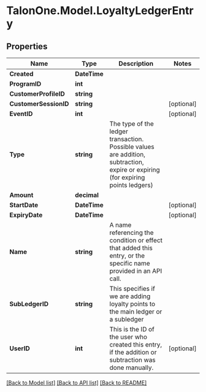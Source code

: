 
# TalonOne.Model.LoyaltyLedgerEntry

## Properties

Name | Type | Description | Notes
------------ | ------------- | ------------- | -------------
**Created** | **DateTime** |  | 
**ProgramID** | **int** |  | 
**CustomerProfileID** | **string** |  | 
**CustomerSessionID** | **string** |  | [optional] 
**EventID** | **int** |  | [optional] 
**Type** | **string** | The type of the ledger transaction. Possible values are addition, subtraction, expire or expiring (for expiring points ledgers)  | 
**Amount** | **decimal** |  | 
**StartDate** | **DateTime** |  | [optional] 
**ExpiryDate** | **DateTime** |  | [optional] 
**Name** | **string** | A name referencing the condition or effect that added this entry, or the specific name provided in an API call. | 
**SubLedgerID** | **string** | This specifies if we are adding loyalty points to the main ledger or a subledger | 
**UserID** | **int** | This is the ID of the user who created this entry, if the addition or subtraction was done manually. | [optional] 

[[Back to Model list]](../README.md#documentation-for-models)
[[Back to API list]](../README.md#documentation-for-api-endpoints)
[[Back to README]](../README.md)

